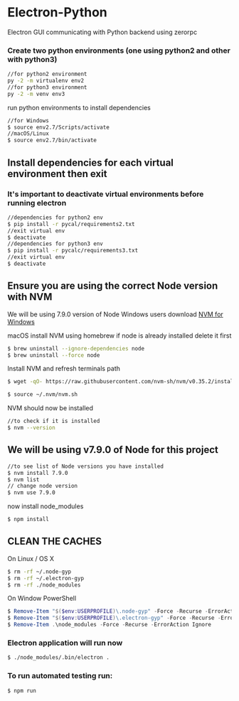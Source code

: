 # Electron-Python
Electron GUI communicating with Python backend using zerorpc

### Create two python environments (one using python2 and other with python3)
```bash
//for python2 environment
py -2 -m virtualenv env2
//for python3 environment
py -2 -m venv env3
```

run python environments to install dependencies
```bash
//for Windows
$ source env2.7/Scripts/activate
//macOS/Linux
$ source env2.7/bin/activate
```

## Install dependencies for each virtual environment then exit
### It's important to deactivate virtual environments before running electron
```bash
//dependencies for python2 env
$ pip install -r pycal/requirements2.txt
//exit virtual env
$ deactivate
//dependencies for python3 env
$ pip install -r pycalc/requirements3.txt
//exit virtual env
$ deactivate
```

## Ensure you are using the correct Node version with NVM
We will be using 7.9.0 version of Node
Windows users download [NVM for Windows](https://github.com/coreybutler/nvm-windows/releases)

macOS install NVM using homebrew
if node is already installed delete it first
```bash
$ brew uninstall --ignore-dependencies node 
$ brew uninstall --force node
```

Install NVM and refresh terminals path
```bash
$ wget -qO- https://raw.githubusercontent.com/nvm-sh/nvm/v0.35.2/install.sh | bash

$ source ~/.nvm/nvm.sh
```

NVM should now be installed
```bash
//to check if it is installed
$ nvm --version
```

## We will be using v7.9.0 of Node for this project
```bash
//to see list of Node versions you have installed 
$ nvm install 7.9.0
$ nvm list
// change node version
$ nvm use 7.9.0
```

now install node_modules
```bash
$ npm install
```

## CLEAN THE CACHES
On Linux / OS X
```bash
$ rm -rf ~/.node-gyp
$ rm -rf ~/.electron-gyp
$ rm -rf ./node_modules
```

On Window PowerShell
```powershell
$ Remove-Item "$($env:USERPROFILE)\.node-gyp" -Force -Recurse -ErrorAction Ignore
$ Remove-Item "$($env:USERPROFILE)\.electron-gyp" -Force -Recurse -ErrorAction Ignore
$ Remove-Item .\node_modules -Force -Recurse -ErrorAction Ignore
```

### Electron application will run now
```bash
$ ./node_modules/.bin/electron .
```

### To run automated testing run:
```bash
$ npm run
```